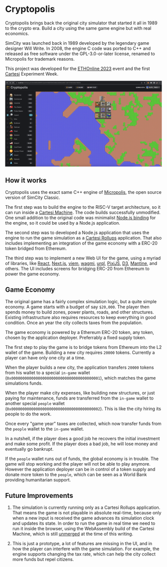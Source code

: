 # Cryptopolis

Cryptopolis brings back the original city simulator that started it all in 1989 to the crypto era. Build a city using the same game engine but with real economics.

SimCity was launched back in 1989 developed by the legendary game designer Will Write. In 2008, the engine C code was ported to C++ and released as free software under the GPL-3.0-or-later license, renamed to Micropolis for trademark reasons.

This project was developed for the [ETHOnline 2023](https://ethglobal.com/events/ethonline2023/) event and the first [Cartesi](https://cartesi.io/) Experiment Week.

![Cryptopolis](cryptopolis.png)

## How it works

Cryptopolis uses the exact same C++ engine of [Micropolis](https://github.com/SimHacker/micropolis), the open source version of SimCity Classic.

The first step was to build the engine to the RISC-V target architecture, so it can run inside a [Cartesi Machine](https://docs.cartesi.io/cartesi-machine/). The code builds successfully unmodified. One small addition to the original code was minimalist [Node.js binding](https://github.com/nodejs/node-addon-api) for the engine, so it could be used by a Node.js application.

The second step was to developed a Node.js application that uses the engine to run the game simulation as a [Cartesi Rollups](https://docs.cartesi.io/cartesi-rollups/) application. That also includes implementing an integration of the game economy with a ERC-20 token bridged from Ethereum.

The third step was to implement a new Web UI for the game, using a myriad of libraries, like [React](https://reactjs.org/), [Next.js](https://nextjs.org), [viem](https://viem.sh), [wagmi](https://wagmi.sh), [urql](https://github.com/urql-graphql/urql), [PixiJS](https://pixijs.com), [D3](https://d3js.org), [Mantine](https://mantine.dev), and others. The UI includes screens for bridging ERC-20 from Ethereum to power the game economy.

## Game Economy

The original game has a fairly complex simulation logic, but a quite simple economy. A game starts with a budget of say `$20,000`. The player then spends money to build zones, power plants, roads, and other structures. Existing infrastructure also requires resources to keep everything in good condition. Once an year the city collects taxes from the population.

The game economy is powered by a Ethereum ERC-20 token, any token, chosen by the application deployer. Preferrably a fixed supply token.

The first step to play the game is to bridge tokens from Ethereum into the L2 wallet of the game. Building a new city requires `20000` tokens. Currently a player can have only one city at a time.

When the player builds a new city, the application transfers `20000` tokens from his wallet to a special `in-game` wallet (`0x0000000000000000000000000000000000000001`), which matches the game simulations funds.

When the player make city expenses, like building new structures, or just paying for maintenance, funds are transferred from the `in-game` wallet to another special `people` wallet (`0x0000000000000000000000000000000000000002`). This is like the city hiring its people to do the work.

Once every "game year" taxes are collected, which now transfer funds from the `people` wallet to the `in-game` wallet.

In a nutshell, if the player does a good job he recovers the initial investment and make some profit. If the player does a bad job, he will lose money and eventually go bankrupt.

If the `people` wallet runs out of funds, the global economy is in trouble. The game will stop working and the player will not be able to play anymore. However the application deployer can be in control of a token supply and donate more token to the `people`, which can be seen as a World Bank providing humanitarian support.

## Future Improvements

1. The simulation is currently running only as a Cartesi Rollups application. That means the game is not playable in absolute real-time, because only when a new input is received the game advances its simulation clock and updates its state. In order to run the game in real time we need to run it inside the browser, using the WebAssembly build of the Cartesi Machine, which is still [unmerged](https://github.com/cartesi/machine-emulator/pull/132) at the time of this writing.

2. This is just a prototype, a lot of features are missing in the UI, and in how the player can interfere with the game simulation. For example, the engine supports changing the tax rate, which can help the city collect more funds but repel citizens.
